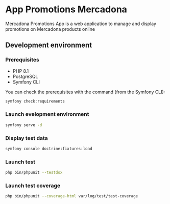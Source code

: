 # App Promotions Mercadona

Mercadona Promotions App is a web application to manage and display promotions on Mercadona products online

## Development environment

### Prerequisites

* PHP 8.1
* PostgreSQL
* Symfony CLI

You can check the prerequisites with the command (from the Symfony CLI):

```bash
symfony check:requirements
```

### Launch evelopment environment

```bash
symfony serve -d
```

### Display test data

```bash
symfony console doctrine:fixtures:load
```

### Launch test

```bash
php bin/phpunit --testdox
```

### Launch test coverage

```bash
php bin/phpunit --coverage-html var/log/test/test-coverage
```